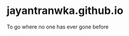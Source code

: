 # jayantranwka.github.io
To go where no one has ever gone before
<script src="https://h5p.org/sites/all/modules/h5p/library/js/h5p-resizer.js" charset="UTF-8"></script>
